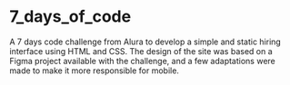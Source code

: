 # 7_days_of_code
A 7 days code challenge from Alura to develop a simple and static hiring interface using HTML and CSS. The design of the site was based on a Figma project available with the challenge, and a few adaptations were made to make it more responsible for mobile.
